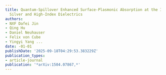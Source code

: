 ```yaml
---
title: Quantum-Spillover Enhanced Surface-Plasmonic Absorption at the Interface of
  Silver and High-Index Dielectrics
authors:
- NXF Dafei Jin
- Qing Hu
- Daniel Neuhauser
- Felix von Cube
- Yingyi Yang ...
date: -01-01
publishDate: '2025-09-18T04:29:53.383229Z'
publication_types:
- article-journal
publication: '*arXiv:1504.07867,*'
---
```

